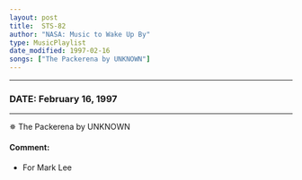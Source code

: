 ```yaml
---
layout: post
title:  STS-82
author: "NASA: Music to Wake Up By"
type: MusicPlaylist
date_modified: 1997-02-16
songs: ["The Packerena by UNKNOWN"]
---
```


----
### DATE: February 16, 1997
----
✵ The Packerena by UNKNOWN

#### Comment:
* For Mark Lee



<br/>
<center>
	<a target="_blank"
	   href="https://twitter.com/intent/tweet?hashtags=Space,NASA,Playlist,NASAWakeupCalls,SpaceProgram&text={{ page.author}}, '{{ page.songs.first }}' {{ page.title }}, {{ page.date | date: '%B %d, %Y' }}. {{ site.url }}{{ page.url }} @nasawakeupcalls">
	   <i class="fab fa-twitter" alt="Tweet this page" style="font-size: 1.3em;"></i>
	</a>
	&nbsp; 	<i class="fas fa-user-astronaut" style="font-size: 1.5em;"></i> &nbsp;
    <a type="amzn" search="'The Packerena by UNKNOWN'" category="popular music">
        <i class="fab fa-amazon" style="font-size: 1.3em;"></i>
    </a>
</center>
